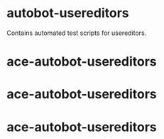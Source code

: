 # autobot-usereditors
Contains automated test scripts for usereditors.
# ace-autobot-usereditors
# ace-autobot-usereditors
# ace-autobot-usereditors
